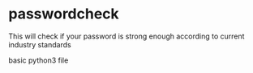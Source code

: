 # passwordcheck
This will check if your password is strong enough according to current industry standards

basic python3 file

